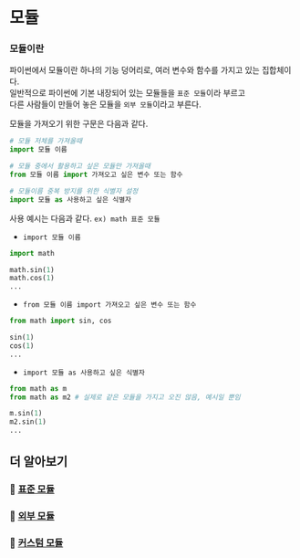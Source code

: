 # 모듈

### 모듈이란

파이썬에서 모듈이란 하나의 기능 덩어리로, 여러 변수와 함수를 가지고 있는 집합체이다.  
일반적으로 파이썬에 기본 내장되어 있는 모듈들을 `표준 모듈`이라 부르고  
다른 사람들이 만들어 놓은 모듈을 `외부 모듈`이라고 부른다.

모듈을 가져오기 위한 구문은 다음과 같다.

```python
# 모듈 저체를 가져올때
import 모듈 이름

# 모듈 중에서 활용하고 싶은 모듈만 가져올때
from 모듈 이름 import 가져오고 싶은 변수 또는 함수

# 모듈이름 중복 방지를 위한 식별자 설정
import 모듈 as 사용하고 싶은 식별자
```

사용 예시는 다음과 같다. `ex) math 표준 모듈`

- `import 모듈 이름`
```python
import math

math.sin(1)
math.cos(1)
...
```

- `from 모듈 이름 import 가져오고 싶은 변수 또는 함수`
```python
from math import sin, cos

sin(1)
cos(1)
...
```

- `import 모듈 as 사용하고 싶은 식별자`
```python
from math as m
from math as m2 # 실제로 같은 모듈을 가지고 오진 않음, 예시일 뿐임

m.sin(1)
m2.sin(1)
...
```

## 더 알아보기

### 📌 [표준 모듈](./standard_module.ipynb)
### 📌 [외부 모듈](./external_module.ipynb)
### 📌 [커스텀 모듈](./custom_module.ipynb)